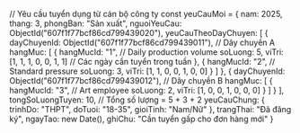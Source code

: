 // Yêu cầu tuyển dụng từ cán bộ công ty
const yeuCauMoi = {
  nam: 2025,
  thang: 3,
  phongBan: "Sản xuất",
  nguoiYeuCau: ObjectId("607f1f77bcf86cd799439020"),
  yeuCauTheoDayChuyen: [
    {
      dayChuyenId: ObjectId("607f1f77bcf86cd799439011"),  // Dây chuyền A
      hangMuc: [
        {
          hangMucId: "1",  // Daily production volume
          soLuong: 5,
          viTri: [1, 1, 1, 0, 0, 1, 1]  // Các ngày cần tuyển trong tuần
        },
        {
          hangMucId: "2",  // Standard pressure
          soLuong: 3,
          viTri: [1, 1, 0, 0, 1, 0, 0]
        }
      ]
    },
    {
      dayChuyenId: ObjectId("607f1f77bcf86cd799439012"),  // Dây chuyền B
      hangMuc: [
        {
          hangMucId: "3",  // Art employee
          soLuong: 2,
          viTri: [1, 0, 0, 1, 0, 0, 0]
        }
      ]
    }
  ],
  tongSoLuongTuyen: 10, // Tổng số lượng = 5 + 3 + 2
  yeuCauChung: {
    trinhDo: "THPT",
    doTuoi: "18-35",
    gioiTinh: "Nam/Nữ"
  },
  trangThai: "Đã đăng ký",
  ngayTao: new Date(),
  ghiChu: "Cần tuyển gấp cho đơn hàng mới"
}